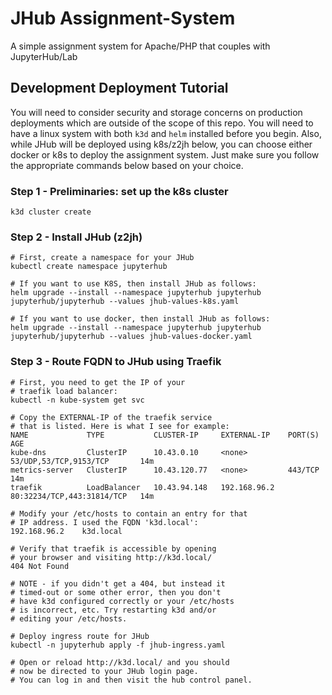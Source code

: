 # JHub Assignment-System

A simple assignment system for Apache/PHP that couples with JupyterHub/Lab

## Development Deployment Tutorial

You will need to consider security and storage concerns on production deployments which are outside of the scope of this repo. You will need to have a linux system with both `k3d` and `helm` installed before you begin. Also, while JHub will be deployed using k8s/z2jh below, you can choose either docker or k8s to deploy the assignment system. Just make sure you follow the appropriate commands below based on your choice.

### Step 1 - Preliminaries: set up the k8s cluster
```
k3d cluster create
```

### Step 2 - Install JHub (z2jh)
```
# First, create a namespace for your JHub
kubectl create namespace jupyterhub

# If you want to use K8S, then install JHub as follows:
helm upgrade --install --namespace jupyterhub jupyterhub jupyterhub/jupyterhub --values jhub-values-k8s.yaml

# If you want to use docker, then install JHub as follows:
helm upgrade --install --namespace jupyterhub jupyterhub jupyterhub/jupyterhub --values jhub-values-docker.yaml
```

### Step 3 - Route FQDN to JHub using Traefik
```
# First, you need to get the IP of your
# traefik load balancer:
kubectl -n kube-system get svc

# Copy the EXTERNAL-IP of the traefik service
# that is listed. Here is what I see for example:
NAME             TYPE           CLUSTER-IP     EXTERNAL-IP    PORT(S)                      AGE
kube-dns         ClusterIP      10.43.0.10     <none>         53/UDP,53/TCP,9153/TCP       14m
metrics-server   ClusterIP      10.43.120.77   <none>         443/TCP                      14m
traefik          LoadBalancer   10.43.94.148   192.168.96.2   80:32234/TCP,443:31814/TCP   14m

# Modify your /etc/hosts to contain an entry for that
# IP address. I used the FQDN 'k3d.local':
192.168.96.2    k3d.local

# Verify that traefik is accessible by opening
# your browser and visiting http://k3d.local/
404 Not Found

# NOTE - if you didn't get a 404, but instead it
# timed-out or some other error, then you don't
# have k3d configured correctly or your /etc/hosts
# is incorrect, etc. Try restarting k3d and/or
# editing your /etc/hosts.

# Deploy ingress route for JHub
kubectl -n jupyterhub apply -f jhub-ingress.yaml

# Open or reload http://k3d.local/ and you should
# now be directed to your JHub login page.
# You can log in and then visit the hub control panel.
```
